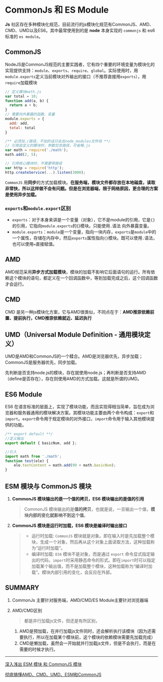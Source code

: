 # CommonJs 和 ES Module

**Js** 社区存在多种模块化规范，目前流行的js模块化规范有CommonJS、AMD、CMD、UMD以及ES6。其中最常使用到的是 **node** 本身实现的 `commonjs` 和 es6 标准的 `es module`。

## **CommonJS**

NodeJS是CommonJS规范的主要实践者，它有四个重要的环境变量为模块化的实现提供支持：`module`、`exports`、`require`、`global`。实际使用时，用`module.exports`定义当前模块对外输出的接口（不推荐直接用`exports`），用`require`加载模块

```javascript
// 定义模块math.js
var total = 10;
function add(a, b) {
  return a + b;
}
// 需要向外暴露的函数、变量
module.exports = {
  add: add,
  total: total
}

/** 必须加./路径，不加的话只会去node_modules文件找 **/
// 引用自定义的模块时，参数包含路径，可省略.js
var math = require('./math');
math.add(2, 5);

// 引用核心模块时，不需要带路径
var http = require('http');
http.createService(...).listen(3000);
```

`CommonJS` 用**同步**的方式加载模块。**在服务端，模块文件都存放在本地磁盘，读取非常快，所以这样做不会有问题。但是在浏览器端，限于网络原因，更合理的方案是使用异步加载。**

### `exports`和`module.export`区别

- `exports`：对于本身来讲是一个变量（对象），它不是module的引用，它是`{}`的引用，它指向`module.exports`的{}模块。只能使用`.`语法 向外暴露变量。
- `module.exports`：`module`是一个变量，指向一块内存，`exports`是`module`中的一个属性，存储在内存中，然后`exports`属性指向`{}`模块。既可以使用`.`语法，也可以使用`=`直接赋值。

## **AMD**

AMD规范采用**异步方式加载模块**，模块的加载不影响它后面语句的运行。所有依赖这个模块的语句，都定义在一个回调函数中，等到加载完成之后，这个回调函数才会运行。

## CMD

CMD 是另一种js模块化方案，它与AMD很类似，不同点在于：**AMD推崇依赖前置、提前执行，CMD推崇依赖就近、延迟执行**

## **UMD（Universal Module Definition - 通用模块定义）**

UMD是AMD和CommonJS的一个糅合。AMD是浏览器优先，异步加载；CommonJS是服务器优先，同步加载。

先判断是否支持node.js的模块，存在就使用node.js；再判断是否支持AMD（define是否存在），存在则使用AMD的方式加载。这就是所谓的UMD。

## **ES6 Module**

ES6 在语言标准的层面上，实现了模块功能，而且实现得相当简单，旨在成为浏览器和服务器通用的模块解决方案。其模块功能主要由两个命令构成：`export`和`import`。`export`命令用于规定模块的对外接口，`import`命令用于输入其他模块提供的功能。

```javascript
/** export default **/
//定义输出
export default { basicNum, add };

//引入
import math from './math';
function test(ele) {
    ele.textContent = math.add(99 + math.basicNum);
}
```

## **ESM 模块与 CommonJS 模块**

1. **CommonJS 模块输出的是一个值的拷贝，ES6 模块输出的是值的引用**

   > CommonJS 模块输出的是**值的拷贝**，也就是说，一旦输出一个值，**模块内部的变化就影响不到这个值**。

2. **CommonJS 模块是运行时加载，ES6 模块是编译时输出接口**

   > - 运行时加载: `CommonJS` 模块就是对象。即在输入时是先加载整个模块，生成一个对象，然后再从这个对象上面读取方法，这种加载称为“运行时加载”。
   > - 编译时加载: `ES6` 模块不是对象，而是通过 `export` 命令显式指定输出的代码，`import`时采用静态命令的形式。即在`import`时可以指定加载某个输出值，而不是加载整个模块，这种加载称为“编译时加载”。模块内部引用的变化，会反应在外部。

## SUMMARY

1. CommonJs 主要针对服务端，AMD/CMD/ES Module主要针对浏览器端

2. AMD/CMD区别

   > 都是并行加载js文件，但还是有所区别，

   1. AMD是预加载，在并行加载js文件同时，还会解析执行该模块（因为还需要执行，所以在加载某个模块前，这个模块的依赖模块需要先加载完成）
   2. CMD是懒加载，虽然会一开始就并行加载js文件，但是不会执行，而是在需要的时候才执行。

---

[深入浅出 ESM 模块 和 CommonJS 模块](https://segmentfault.com/a/1190000041396029)

[彻底搞懂AMD、CMD、UMD、ESM和CommonJS](https://zhuanlan.zhihu.com/p/467991875)
